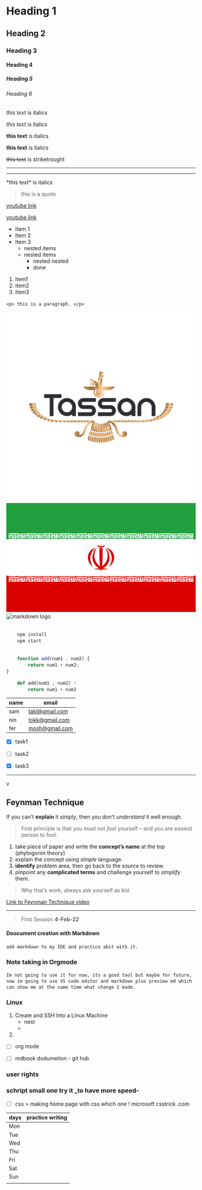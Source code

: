 <!-- Headings -->
# Heading 1 
## Heading 2 
### Heading 3 
#### Heading 4
##### Heading 5
###### Heading 6

<!--  Italics -->
*this text* is italics

_this text_ is italics 


<!--  strong -->
**this text** is italics

__this text__ is italics 

<!--is  striksthrough -->
~~this text~~ is striketrought

<!--is  horizantal Rule -->

---
___

<!--  skipe charchter  -->
\*this text\* is italics

<!--  Blockquote -->
> this is a quote 

<!--  Links  -->
[youtube link ](https://www.youtube.com/)

[youtube link ](https://www.youtube.com "this is you tube")

<!--  UL  -->
* Item 1
* Item 2
* Item 3
  * nested items 
  * nested items
    * nested nested 
    * done
  

<!-- OL -->

1. item1
2. item2
3. item3

<!--  inline code block  -->

`<p> this is a paragraph. </p> `

<!-- image  -->
![markdown logo](tassan-logo.png)
![markdown logo](flag-800.png)
![markdown logo](https://markdown-here.com/img/icon256.png)


<!-- github Markdown -->

<!-- Code blocks -->

```bash

    npm install
    npm start
```

```javascript

    function add(num1 , num2) {
        return num1 + num2;
}
```

```python
    def add(num1 , num2) :
        return num1 + num2
```

<!-- tables   -->

| name | email |
| -----|------ |
| sam  | takl@gmail.com   |
| nin  | tokk@gmail.com   |
| fer  | mosh@gmail.com   |


<!-- Task lists -->

* [x] task1 
* [ ] task2
* [X] task3


---
v
 ## Feynman Technique

  If you can’t **explain** it _simply_, then you don’t _understand_ it well enough.

  > First principle is that you must not _fool_ yourself – and you are _easiest_ person to fool.

1. take piece of paper and write the __concept’s name__ at the top (phytogorim theory)
2. explain the concept using _simple_ language.
3. __identify__ problem area, then go back to the _source_ to review.
4. pinpoint any __complicated terms__ and challenge yourself to _simplify_ them.

> Why that’s work, always ask yourself as kid.

[Link to Feynman Technique video](https://www.youtube.com/watch?v=_f-qkGJBPts "explain the Feynman")

---


> First Session __4-Feb-22__

#### Doocument creation with Markdown
    add markdown to my IDE and practice abit with it.

### Note taking in Orgmode
    Im not going to use it for now, its a good tool but maybe for future, now im going to use VS code editor and markdown plus preview md which can show me at the same time what change I made.  

### Linux 
1. Create and SSH Into a Linux Machine
    * nest
    *               
2.     

* [ ] org mode
 
* [ ] mdbook dodumetion  - git hub 

### user rights 

### schript small one try it _to have more speed-

* [ ] css > making home page with css which one ! microsoft 
csstrick .com 


| days     | practice writing | 
| -------- | ---------------- |            
| Mon      |                  |
| Tue      |                  |
| Wed      |                  |
| Thu      |                  |
| Fri      |                  |
| Sat      |                  |
| Sun      |                  |
|          |                  |


